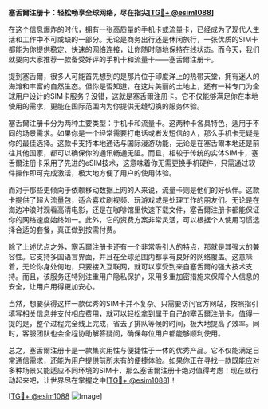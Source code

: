 **塞舌爾注册卡：轻松畅享全球网络，尽在指尖[[TG💪+ @esim1088](https://t.me/s/esim1088)]**

在这个信息爆炸的时代，拥有一张高质量的手机卡或流量卡，已经成为了现代人生活和工作中不可或缺的一部分。无论是商务出行还是休闲旅行，一张优质的SIM卡都能为你提供稳定、快速的网络连接，让你随时随地保持在线状态。而今天，我们就要向大家推荐一款备受好评的手机卡和流量卡——塞舌爾注册卡。

提到塞舌爾，很多人可能首先想到的是那片位于印度洋上的热带天堂，拥有迷人的海滩和丰富的自然生态。但你是否知道，在这片美丽的土地上，还有一种专门为全球用户设计的SIM卡服务？没错，这就是塞舌爾注册卡。它不仅能够满足你在本地使用的需求，更能在国际范围内为你提供无缝切换的服务体验。

塞舌爾注册卡分为两种主要类型：手机卡和流量卡。这两种卡各具特色，适用于不同的场景需求。如果你是一个经常需要打电话或者发短信的人，那么手机卡无疑是你的最佳选择。这款卡支持本地通话与国际漫游功能，无论是在塞舌爾本地还是前往其他国家，都可以确保你的通讯畅通无阻。而且，相较于传统的实体SIM卡，塞舌爾注册卡采用了先进的eSIM技术，这意味着你无需更换手机硬件，只需通过软件操作即可完成激活，极大地方便了用户的使用体验。

而对于那些更倾向于依赖移动数据上网的人来说，流量卡则是他们的好伙伴。这款卡提供了超大流量包，适合喜欢刷视频、玩游戏或是处理工作的朋友们。无论是在海边冲浪时观看高清电影，还是在咖啡馆里快速下载文件，塞舌爾注册卡都能保证你的网络速度始终如一。此外，它的资费方案非常灵活，可以根据个人使用习惯选择合适的套餐，真正做到按需付费。

除了上述优点之外，塞舌爾注册卡还有一个非常吸引人的特点，那就是其强大的兼容性。它支持多国语言界面，并且在全球范围内都享有良好的网络覆盖。这意味着，无论你身处何地，只要接入互联网，就可以享受到来自塞舌爾的强大技术支持。而且，该服务还特别注重用户隐私保护，采用多重加密措施来保障个人信息的安全，让用户用得更加安心。

当然，想要获得这样一款优秀的SIM卡并不复杂。只需要访问官方网站，按照指引填写相关信息并支付相应费用，就可以轻松拿到属于自己的塞舌爾注册卡。值得一提的是，整个过程完全线上完成，省去了排队等候的时间，极大地提高了效率。同时，客服团队也会全程协助解答疑问，确保每位用户都能够顺利使用。

总之，塞舌爾注册卡是一款集实用性与便捷性于一体的优秀产品。它不仅能满足日常通信需求，还能为用户提供前所未有的便捷体验。如果你正在寻找一款既能应对多种场景又能适应不同环境的SIM卡，那么塞舌爾注册卡绝对值得考虑！现在就行动起来吧，让世界尽在掌握之中[[TG💪+ @esim1088](https://t.me/s/esim1088)]！

[[TG💪+ @esim1088](https://t.me/s/esim1088) ![Image](https://i.postimg.cc/4NQfJmqS/Snipaste-2025-05-13-00-14-12.png)]